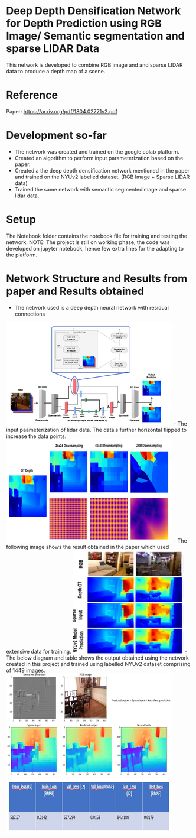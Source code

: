 # Deep Depth Densification Network for Depth Prediction using RGB Image/ Semantic segmentation and sparse LIDAR Data
This network is developed to combine RGB image and and sparse LIDAR data to produce a depth map of a scene.

# Reference
Paper: https://arxiv.org/pdf/1804.02771v2.pdf

# Development so-far
- The network was created and trained on the google colab platform.
- Created an algorithm to perform input parameterization based on the paper.
- Created a the deep depth densification network mentioned in the paper and trained on the NYUv2 labelled dataset. (RGB Image + Sparse LIDAR data)
- Trained the same network with semantic segmentedimage and sparse lidar data.

# Setup
The Notebook folder contains the notebook file for training and testing the network.
NOTE: The project is still on working phase, the code was developed on jupyter notebook, hence few extra lines for the adapting to the platform.

# Network Structure and Results from paper and Results obtained
- The network used is a deep depth neural network with residual connections
<img src="https://github.com/SUDHARSANM29/deep_depth_densification_network_for_depth_prediction/blob/master/Images/network_structure.JPG" width="450" height="280">
- The input paameterization of lidar data. The datais further horizontal flipped to increase the data points.
<img src="https://github.com/SUDHARSANM29/deep_depth_densification_network_for_depth_prediction/blob/master/Images/input_parameterization.JPG" width="450" height="280">
- The following image shows the result obtained in the paper which used extensive data for training.
<img src="https://github.com/SUDHARSANM29/deep_depth_densification_network_for_depth_prediction/blob/master/Images/paper_results.JPG" width="300" height="280">
- The below diagram and table shows the output obtained using the network created in this project and trained using labelled NYUv2 dataset comprising of 1449 images.
<img src="https://github.com/SUDHARSANM29/deep_depth_densification_network_for_depth_prediction/blob/master/Images/test_prediction_nn.JPG" width="450" height="280">
<img src="https://github.com/SUDHARSANM29/deep_depth_densification_network_for_depth_prediction/blob/master/Images/network_results.JPG" width="450" height="150">

